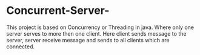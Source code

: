 # Concurrent-Server-

This project is based on Concurrency or Threading in java. Where only one server serves to more then one client. Here client sends message to the server, server receive message and sends to all clients which are connected.  
